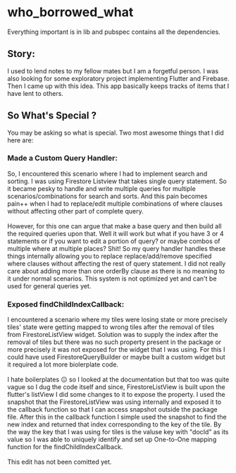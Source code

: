 # who_borrowed_what
Everything important is in lib and pubspec contains all the dependencies.  

## Story:
I used to lend notes to my fellow mates but I am a forgetful person. I was also looking for some exploratory project implementing Flutter and Firebase. Then I came up with this idea. This app basically keeps tracks of items that I have lent to others. 

## So What's Special ?
You may be asking so what is special. Two most awesome things that I did here are:
### Made a Custom Query Handler:
So, I encountered this scenario where I had to implement search and sorting. I was using Firestore Listview that takes single query statement. So it became pesky to handle and write multiple queries for multiple scenarios/combinations for search and sorts. And this pain becomes pain++ when I had to replace/edit multiple combinations of where clauses without affecting other part of complete query.
</br>
</br>
However, for this one can argue that make a base query and then build all the required queries upon that. Well it will work but what if you have 3 or 4 statements or if you want to edit a portion of query? or maybe combos of multiple where at multiple places? Shit! So my query handler handles these things internally allowing you to replace replace/add/remove specified where clauses without affecting the rest of query statement. I did not really care about adding more than one orderBy clause as there is no meaning to it under normal scenarios. This system is not optimized yet and can't be used for general queries yet.

### Exposed findChildIndexCallback:
I encountered a scenario where my tiles were losing state or more precisely tiles' state were getting mapped to wrong tiles after the removal of tiles from FirestoreListView widget. Solution was to supply the index after the removal of tiles but there was no such property present in the package or more precisely it was not exposed for the widget that I was using. For this I could have used FirestoreQueryBuilder or maybe built a custom widget but it required a lot more biolerplate code. 
</br>
</br>
I hate boilerplates 😑 so I looked at the documentation but that too was quite vague so I dug the code itself and since, FirestoreListView is built upon the flutter's listView I did some changes to it to expose the property. I used the snapshot that the FirestoreListView was using internally and exposed it to the callback function so that I can access snapshot outside the package file. After this in the callback function I simple used the snapshot to find the new index and returned that index corresponding to the key of the tile. By the way the key that I was using for tiles is the valuse key with "docId" as its value so I was able to uniquely identify and set up One-to-One mapping function for the findChildIndexCallback.
</br>
</br>
This edit has not been comitted yet.
